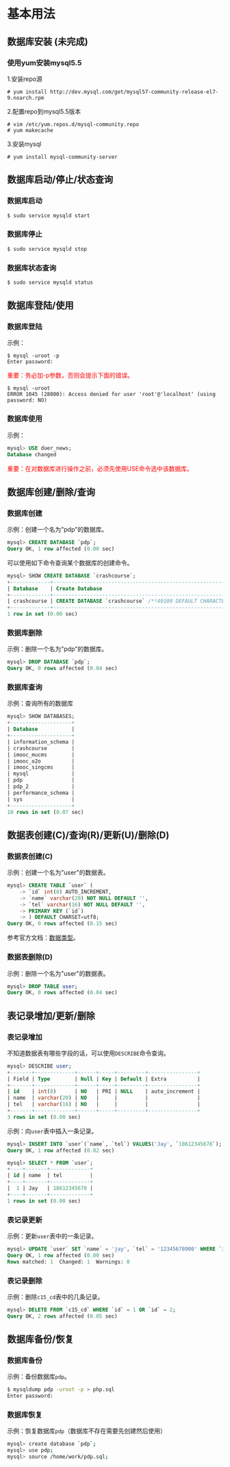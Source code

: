 # 基本用法

## 数据库安装 (未完成)

### 使用yum安装mysql5.5

1.安装repo源
```
# yum install http://dev.mysql.com/get/mysql57-community-release-el7-9.noarch.rpm
```

2.配置repo到mysql5.5版本

```
# vim /etc/yum.repos.d/mysql-community.repo
# yum makecache
```

3.安装mysql

```
# yum install mysql-community-server
```





## 数据库启动/停止/状态查询

### 数据库启动

```bash
$ sudo service mysqld start
```


### 数据库停止

```bash
$ sudo service mysqld stop
```


### 数据库状态查询

```bash
$ sudo service mysqld status
```


## 数据库登陆/使用

### 数据库登陆

示例：

```
$ mysql -uroot -p
Enter password: 
```

<font color="red">重要：务必加-p参数，否则会提示下面的错误。</font>

```
$ mysql -uroot
ERROR 1045 (28000): Access denied for user 'root'@'localhost' (using password: NO)
```


### 数据库使用

示例：

```sql
mysql> USE duer_news;
Database changed
```

<font color="red">重要：在对数据库进行操作之前，必须先使用USE命令选中该数据库。</font>


## 数据库创建/删除/查询

### 数据库创建

示例：创建一个名为"pdp"的数据库。

```sql
mysql> CREATE DATABASE `pdp`;
Query OK, 1 row affected (0.00 sec)
```

可以使用如下命令查询某个数据库的创建命令。

```sql
mysql> SHOW CREATE DATABASE `crashcourse`;
+-------------+------------------------------------------------------------------------+
| Database    | Create Database                                                        |
+-------------+------------------------------------------------------------------------+
| crashcourse | CREATE DATABASE `crashcourse` /*!40100 DEFAULT CHARACTER SET latin1 */ |
+-------------+------------------------------------------------------------------------+
1 row in set (0.00 sec)
```


### 数据库删除

示例：删除一个名为"pdp"的数据库。

```sql
mysql> DROP DATABASE `pdp`;
Query OK, 0 rows affected (0.04 sec)
```


### 数据库查询

示例：查询所有的数据库

```sql
mysql> SHOW DATABASES;
+--------------------+
| Database           |
+--------------------+
| information_schema |
| crashcourse        |
| imooc_mucms        |
| imooc_o2o          |
| imooc_singcms      |
| mysql              |
| pdp                |
| pdp_2              |
| performance_schema |
| sys                |
+--------------------+
10 rows in set (0.07 sec)
```


## 数据表创建(C)/查询(R)/更新(U)/删除(D)

### 数据表创建(C)

示例：创建一个名为"user"的数据表。

```sql
mysql> CREATE TABLE `user` (
    -> `id` int(8) AUTO_INCREMENT,
    -> `name` varchar(20) NOT NULL DEFAULT '',
    -> `tel` varchar(16) NOT NULL DEFAULT '',
    -> PRIMARY KEY (`id`)
    -> ) DEFAULT CHARSET=utf8;
Query OK, 0 rows affected (0.15 sec)
```

参考官方文档：[数据类型](http://dev.mysql.com/doc/refman/5.6/en/data-types.html)。


### 数据表删除(D)

示例：删除一个名为"user"的数据表。

```sql
mysql> DROP TABLE user;
Query OK, 0 rows affected (0.04 sec)
```


## 表记录增加/更新/删除

### 表记录增加

不知道数据表有哪些字段的话，可以使用`DESCRIBE`命令查询。

```sql
mysql> DESCRIBE user;
+-------+-------------+------+-----+---------+----------------+
| Field | Type        | Null | Key | Default | Extra          |
+-------+-------------+------+-----+---------+----------------+
| id    | int(8)      | NO   | PRI | NULL    | auto_increment |
| name  | varchar(20) | NO   |     |         |                |
| tel   | varchar(16) | NO   |     |         |                |
+-------+-------------+------+-----+---------+----------------+
3 rows in set (0.00 sec)
```

示例：向`user`表中插入一条记录。

```sql
mysql> INSERT INTO `user`(`name`, `tel`) VALUES('Jay', `18612345678`);
Query OK, 1 row affected (0.02 sec)
```

```sql
mysql> SELECT * FROM `user`;
+----+-------+-------------+
| id | name  | tel         |
+----+-------+-------------+
|  1 | Jay   | 18612345678 |
+----+-------+-------------+
1 rows in set (0.00 sec)
```


### 表记录更新

示例：更新`user`表中的一条记录。

```sql
mysql> UPDATE `user` SET `name` = 'jay', `tel` = '12345678900' WHERE `id` = 1;
Query OK, 1 row affected (0.00 sec)
Rows matched: 1  Changed: 1  Warnings: 0
```


### 表记录删除

示例：删除`c15_cd`表中的几条记录。

```sql
mysql> DELETE FROM `c15_cd` WHERE `id` = 1 OR `id` = 2;
Query OK, 2 rows affected (0.05 sec)
```


## 数据库备份/恢复

### 数据库备份

示例：备份数据库`pdp`。

```bash
$ mysqldump pdp -uroot -p > php.sql
Enter password: 
```


### 数据库恢复

示例：恢复数据库`pdp`（数据库不存在需要先创建然后使用）

```bash
mysql> create database `pdp`;
mysql> use pdp;
mysql> source /home/work/pdp.sql;
```

